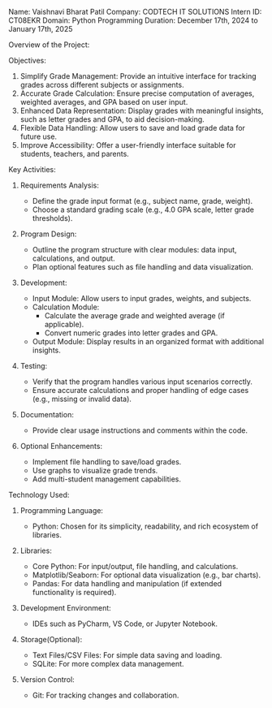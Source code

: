 Name: Vaishnavi Bharat Patil 
Company: CODTECH IT SOLUTIONS Intern ID: CT08EKR 
Domain: Python Programming 
Duration: December 17th, 2024 to January 17th, 2025

Overview of the Project:

Objectives:
1. Simplify Grade Management: Provide an intuitive interface for tracking grades across different subjects or assignments.  
2. Accurate Grade Calculation: Ensure precise computation of averages, weighted averages, and GPA based on user input.  
3. Enhanced Data Representation: Display grades with meaningful insights, such as letter grades and GPA, to aid decision-making.  
4. Flexible Data Handling: Allow users to save and load grade data for future use.  
5. Improve Accessibility: Offer a user-friendly interface suitable for students, teachers, and parents.

Key Activities:
1. Requirements Analysis:
   - Define the grade input format (e.g., subject name, grade, weight).  
   - Choose a standard grading scale (e.g., 4.0 GPA scale, letter grade thresholds).  

2. Program Design:
   - Outline the program structure with clear modules: data input, calculations, and output.  
   - Plan optional features such as file handling and data visualization.  

3. Development:
   - Input Module: Allow users to input grades, weights, and subjects.  
   - Calculation Module:
     - Calculate the average grade and weighted average (if applicable).  
     - Convert numeric grades into letter grades and GPA.  
   - Output Module: Display results in an organized format with additional insights.  

4. Testing:
   - Verify that the program handles various input scenarios correctly.  
   - Ensure accurate calculations and proper handling of edge cases (e.g., missing or invalid data).  

5. Documentation:
   - Provide clear usage instructions and comments within the code.  

6. Optional Enhancements:
   - Implement file handling to save/load grades.  
   - Use graphs to visualize grade trends.  
   - Add multi-student management capabilities.  

Technology Used:
1. Programming Language:  
   - Python: Chosen for its simplicity, readability, and rich ecosystem of libraries.

2. Libraries:  
   - Core Python: For input/output, file handling, and calculations.  
   - Matplotlib/Seaborn: For optional data visualization (e.g., bar charts).  
   - Pandas: For data handling and manipulation (if extended functionality is required).  

3. Development Environment:  
   - IDEs such as PyCharm, VS Code, or Jupyter Notebook.  

4. Storage(Optional):  
   - Text Files/CSV Files: For simple data saving and loading.  
   - SQLite: For more complex data management.  

5. Version Control:  
   - Git: For tracking changes and collaboration.  

